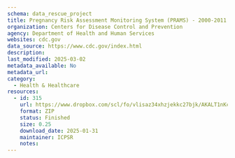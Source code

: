 ```yaml
---
schema: data_rescue_project 
title: Pregnancy Risk Assessment Monitoring System (PRAMS) - 2000-2011
organization: Centers for Disease Control and Prevention
agency: Department of Health and Human Services
websites: cdc.gov
data_source: https://www.cdc.gov/index.html
description: 
last_modified: 2025-03-02
metadata_available: No
metadata_url: 
category:
  - Health & Healthcare 
resources:
  - id: 315
    url: https://www.dropbox.com/scl/fo/vlisaz34xhzjekkc27bjk/AKALT1nKcYuDQPkCipKWRcQ?rlkey=fgbjbvffdsxakl5i4pvj5hbsi&dl=0
    format: ZIP
    status: Finished
    size: 0.25
    download_date: 2025-01-31
    maintainer: ICPSR
    notes: 
---
```


